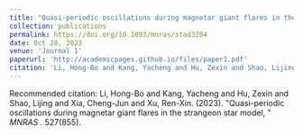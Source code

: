 ```yaml
---
title: "Quasi-periodic oscillations during magnetar giant flares in the strangeon star model"
collection: publications
permalink: https://doi.org/10.1093/mnras/stad3204
date: Oct 28, 2023
venue: 'Journal 1'
paperurl: 'http://academicpages.github.io/files/paper1.pdf'
citation: 'Li, Hong-Bo and Kang, Yacheng and Hu, Zexin and Shao, Lijing and Xia, Cheng-Jun and Xu, Ren-Xin. (2023). &quot;Quasi-periodic oscillations during magnetar giant flares in the strangeon star model, &quot; <i>MNRAS </i>. 527(855).'
---
```



Recommended citation: Li, Hong-Bo and Kang, Yacheng and Hu, Zexin and Shao, Lijing and Xia, Cheng-Jun and Xu, Ren-Xin. (2023). &quot;Quasi-periodic oscillations during magnetar giant flares in the strangeon star model, &quot; <i>MNRAS </i>. 527(855).
